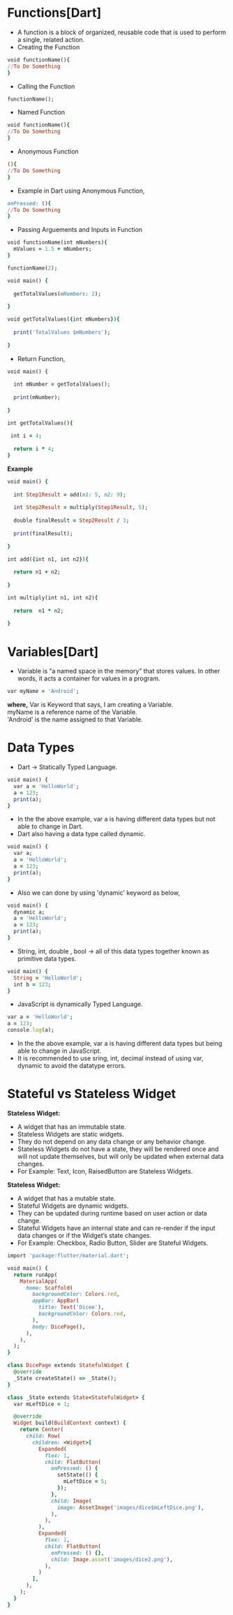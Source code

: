 # Functions[Dart]

- A function is a block of organized, reusable code that is used to perform a single, related action.
- Creating the Function

```ruby
void functionName(){
//To Do Something
}
```

- Calling the Function

```ruby
functionName();
```
- Named Function

```ruby
void functionName(){
//To Do Something
}
```

- Anonymous Function

```ruby
(){
//To Do Something
}
```

- Example in Dart using Anonymous Function,

```ruby
onPressed: (){
//To Do Something
}
```

- Passing Arguements and Inputs in Function

```ruby
void functionName(int mNumbers){
  mValues = 1.5 + mNumbers;
}

functionName(2);
```

```ruby
void main() {
  
  getTotalValues(mNumbers: 2);
    
}

void getTotalValues({int mNumbers}){
  
  print('TotalValues $mNumbers');
  
}
```

- Return Function,

```ruby
void main() {
  
  int mNumber = getTotalValues();
  
  print(mNumber);
    
}

int getTotalValues(){
  
 int i = 4;
  
  return i * 4;
}
```

__Example__

```ruby
void main() {
  
  int Step1Result = add(n1: 5, n2: 9);
  
  int Step2Result = multiply(Step1Result, 5);
  
  double finalResult = Step2Result / 3;
  
  print(finalResult);
    
}

int add({int n1, int n2}){
  
  return n1 + n2;
  
}

int multiply(int n1, int n2){
  
  return  n1 * n2;
  
}
```

# Variables[Dart]

- Variable is “a named space in the memory” that stores values. In other words, it acts a container for values in a program.

```ruby
var myName = 'Android';
```
__where,__ 
Var is Keyword that says, I am creating a Variable.    
myName is a reference name of the Variable.    
'Android' is the name assigned to that Variable.

# Data Types

- Dart -> Statically Typed Language.
```ruby
void main() {
  var a = 'HelloWorld';
  a = 123;
  print(a);
}
```
- In the the above example, var a is having different data types but not able to change in Dart. 
- Dart also having a data type called dynamic.
```ruby
void main() {
  var a;
  a = 'HelloWorld';
  a = 123;
  print(a);
}
```
- Also we can done by using 'dynamic' keyword as below,
```ruby
void main() {
  dynamic a;
  a = 'HelloWorld';
  a = 123;
  print(a);
}
```
- String, int, double , bool -> all of this data types together known as primitive data types.
```ruby
void main() {
  String = 'HelloWorld';
  int b = 123; 
}
```
- JavaScript is dynamically Typed Language.
```ruby
var a = 'HelloWorld';
a = 123;
console.log(a);
```
- In the the above example, var a is having different data types but being able to change in JavaScript. 
- It is recommended to use sring, int, decimal instead of using var, dynamic to avoid the datatype errors.

# Stateful vs Stateless Widget

__Stateless Widget:__

- A widget that has an immutable state.
- Stateless Widgets are static widgets.
- They do not depend on any data change or any behavior change.
- Stateless Widgets do not have a state, they will be rendered once and will not update themselves, but will only be updated when external data changes.
- For Example: Text, Icon, RaisedButton are Stateless Widgets.

__Stateless Widget:__

- A widget that has a mutable state.
- Stateful Widgets are dynamic widgets.
- They can be updated during runtime based on user action or data change.
- Stateful Widgets have an internal state and can re-render if the input data changes or if the Widget’s state changes.
- For Example: Checkbox, Radio Button, Slider are Stateful Widgets.

```ruby
import 'package:flutter/material.dart';

void main() {
  return runApp(
    MaterialApp(
      home: Scaffold(
        backgroundColor: Colors.red,
        appBar: AppBar(
          title: Text('Dicee'),
          backgroundColor: Colors.red,
        ),
        body: DicePage(),
      ),
    ),
  );
}

class DicePage extends StatefulWidget {
  @override
  _State createState() => _State();
}

class _State extends State<StatefulWidget> {
  var mLeftDice = 1;

  @override
  Widget build(BuildContext context) {
    return Center(
      child: Row(
        children: <Widget>[
          Expanded(
            flex: 1,
            child: FlatButton(
              onPressed: () {
                setState(() {
                  mLeftDice = 5;
                });
              },
              child: Image(
                image: AssetImage('images/dice$mLeftDice.png'),
              ),
            ),
          ),
          Expanded(
            flex: 1,
            child: FlatButton(
              onPressed: () {},
              child: Image.asset('images/dice2.png'),
            ),
          )
        ],
      ),
    );
  }
}
```
